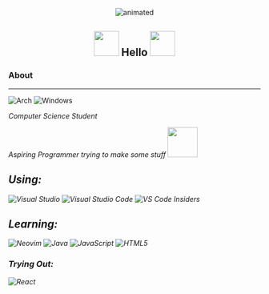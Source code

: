 <p align = "center"> 
  <img src = "https://i.pinimg.com/originals/75/8f/1c/758f1cd8cede9c3e4711306fc030f4ce.gif" alt="animated" />
</p>
<h2><p align = "center"> <img src = "https://media.tenor.com/AsSfJggfkFcAAAAM/chubby-tonton.gif" width="50"> Hello <img src = "https://media.tenor.com/AsSfJggfkFcAAAAM/chubby-tonton.gif" width="50"></p></h2>

### About
---------------------------------------------------------------------------------------------------------------------------------------------------------------------------------
![Arch](https://img.shields.io/badge/Arch%20Linux-1793D1?logo=arch-linux&logoColor=fff&style=for-the-badge)
![Windows](https://img.shields.io/badge/Windows-0078D6?style=for-the-badge&logo=windows&logoColor=white)

<p><em>Computer Science Student
</em></p>
<p><em>Aspiring Programmer trying to make some stuff <img src = "https://thumbs.gfycat.com/MerryAgedArcticduck-size_restricted.gif" width = "60"</em></p>

## Using:

![Visual Studio](https://img.shields.io/badge/Visual%20Studio-5C2D91.svg?style=for-the-badge&logo=visual-studio&logoColor=white)
![Visual Studio Code](https://img.shields.io/badge/Visual%20Studio%20Code-0078d7.svg?style=for-the-badge&logo=visual-studio-code&logoColor=white)
![VS Code Insiders](https://img.shields.io/badge/VS%20Code%20Insiders-35b393.svg?style=for-the-badge&logo=visual-studio-code&logoColor=white)


## Learning:

![Neovim](https://img.shields.io/badge/NeoVim-%2357A143.svg?&style=for-the-badge&logo=neovim&logoColor=white)
![Java](https://img.shields.io/badge/java-%23ED8B00.svg?style=for-the-badge&logo=openjdk&logoColor=white)
![JavaScript](https://img.shields.io/badge/javascript-%23323330.svg?style=for-the-badge&logo=javascript&logoColor=%23F7DF1E)
![HTML5](https://img.shields.io/badge/html5-%23E34F26.svg?style=for-the-badge&logo=html5&logoColor=white)

### Trying Out:
![React](https://img.shields.io/badge/react-%2320232a.svg?style=for-the-badge&logo=react&logoColor=%2361DAFB)
